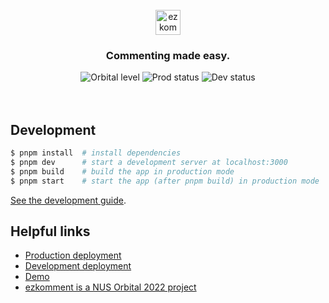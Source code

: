 <br>

<div align="center">
  <a href="https://ezkomment.joulev.dev"><img src="https://ezkomment.joulev.dev/images/logo-text.svg" alt="ezkomment" height="40"></a>
  <h3>Commenting made easy.</h3>
  <!-- not affiliated with Starship; however their logo is the most similar to Orbital logo on simple-icon that I can find -->
  <img alt="Orbital level" src="https://img.shields.io/badge/level-artemis-blue?style=flat-square&logo=starship">
  <img alt="Prod status" src="https://img.shields.io/github/checks-status/joulev/ezkomment/prod?label=prod&logo=vercel&style=flat-square">
  <img alt="Dev status" src="https://img.shields.io/github/checks-status/joulev/ezkomment/main?label=main&logo=vercel&style=flat-square">
</div>

<br>
<br>

## Development

```sh
$ pnpm install  # install dependencies
$ pnpm dev      # start a development server at localhost:3000
$ pnpm build    # build the app in production mode
$ pnpm start    # start the app (after pnpm build) in production mode
```

[See the development guide](CONTRIBUTING.md).

## Helpful links

- [Production deployment](https://ezkomment.joulev.dev)
- [Development deployment](https://ezkdev.joulev.dev)
- [Demo](https://demo.ezkomment.joulev.dev)
- [ezkomment is a NUS Orbital 2022 project](https://ezkomment.joulev.dev/orbital)
